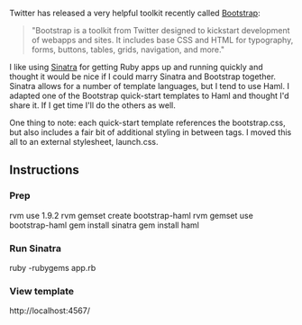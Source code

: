 Twitter has released a very helpful toolkit recently called [Bootstrap](http://twitter.github.com/bootstrap/): 

>  "Bootstrap is a toolkit from Twitter designed to kickstart development of webapps and sites. 
It includes base CSS and HTML for typography, forms, buttons, tables, grids, navigation, and more."

I like using [Sinatra](http://www.sinatrarb.com/) for getting Ruby apps up and running quickly and thought it would be nice if I could marry 
Sinatra and Bootstrap together.  Sinatra allows for a number of template languages, but I tend to use Haml. 
I adapted one of the Bootstrap quick-start templates to Haml and thought I'd share it. If I get time I'll do the others as well.

One thing to note: each quick-start template references the bootstrap.css, but also includes a fair bit of additional 
styling in between <style></style> tags. I moved this all to an external stylesheet, launch.css.

## Instructions

### Prep
rvm use 1.9.2
rvm gemset create bootstrap-haml
rvm gemset use bootstrap-haml
gem install sinatra
gem install haml

### Run Sinatra
ruby -rubygems app.rb 

### View template
http://localhost:4567/